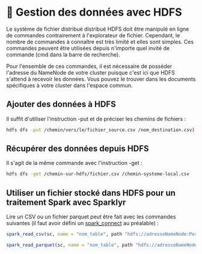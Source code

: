 # 🐘 Gestion des données avec HDFS

Le système de fichier distribué distribué HDFS doit être manipulé en ligne de commandes contrairement à l'explorateur de fichier. Cependant, le nombre de commandes à connaître est très limité et elles sont simples. Ces commandes peuvent être utilisées depuis n'importe quel invité de commande (cmd dans la barre de recherche).

Pour l'ensemble de ces commandes, il est nécessaire de posséder l'adresse du NameNode de votre cluster puisque c'est ici que HDFS s'attend à recevoir les données. Vous pouvez le trouver dans les documents spécifiques à votre cluster dans l'espace commun.

## Ajouter des données à HDFS

Il suffit d'utiliser l'instruction -put et de préciser les chemins de fichiers :

```bash
hdfs dfs -put /chemin/vers/le/fichier_source.csv /nom_destination.csv)
```

## Récupérer des données depuis HDFS

Il s'agit de la même commande avec l'instruction -get :

```bash
hdfs dfs -get /chemin-sur-hdfs/fichier.csv /chemin-systeme-local.csv
```

## Utiliser un fichier stocké dans HDFS pour un traitement Spark avec Sparklyr

Lire un CSV ou un fichier parquet peut être fait avec les commandes suivantes (il faut avoir défini un [spark\_connect](sparklyr-en-mode-cluster.md#adapter-la-configuration) au préalable) :&#x20;

```r
spark_read_csv(sc, name = "nom_table", path "hdfs://adresseNameNode:Port/fichier.csv")
```

```r
spark_read_parquet(sc, name = "nom_table", path "hdfs://adresseNameNode:Port/fichier.parquet")
```
